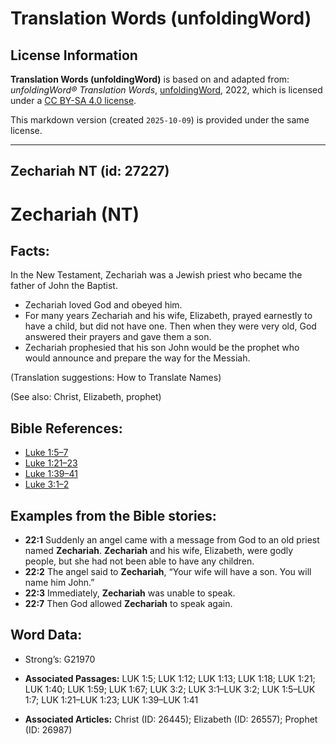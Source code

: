 # Translation Words (unfoldingWord)

## License Information

**Translation Words (unfoldingWord)** is based on and adapted from: _unfoldingWord® Translation Words_, [unfoldingWord](https://unfoldingword.org/utw), 2022, which is licensed under a [CC BY-SA 4.0 license](https://creativecommons.org/licenses/by-sa/4.0/legalcode.en).

This markdown version (created `2025-10-09`) is provided under the same license.



--------------------------------

## Zechariah NT (id: 27227)

Zechariah (NT)
==============

Facts:
------

In the New Testament, Zechariah was a Jewish priest who became the father of John the Baptist.

* Zechariah loved God and obeyed him.
* For many years Zechariah and his wife, Elizabeth, prayed earnestly to have a child, but did not have one. Then when they were very old, God answered their prayers and gave them a son.
* Zechariah prophesied that his son John would be the prophet who would announce and prepare the way for the Messiah.

(Translation suggestions: How to Translate Names)

(See also: Christ, Elizabeth, prophet)

Bible References:
-----------------

* [Luke 1:5–7](https://ref.ly/Luke1:5-Luke1:7)
* [Luke 1:21–23](https://ref.ly/Luke1:21-Luke1:23)
* [Luke 1:39–41](https://ref.ly/Luke1:39-Luke1:41)
* [Luke 3:1–2](https://ref.ly/Luke3:1-Luke3:2)

Examples from the Bible stories:
--------------------------------

* **22:1** Suddenly an angel came with a message from God to an old priest named **Zechariah**. **Zechariah** and his wife, Elizabeth, were godly people, but she had not been able to have any children.
* **22:2** The angel said to **Zechariah**, “Your wife will have a son. You will name him John.”
* **22:3** Immediately, **Zechariah** was unable to speak.
* **22:7** Then God allowed **Zechariah** to speak again.

Word Data:
----------

* Strong’s: G21970

* **Associated Passages:** LUK 1:5; LUK 1:12; LUK 1:13; LUK 1:18; LUK 1:21; LUK 1:40; LUK 1:59; LUK 1:67; LUK 3:2; LUK 3:1–LUK 3:2; LUK 1:5–LUK 1:7; LUK 1:21–LUK 1:23; LUK 1:39–LUK 1:41
* **Associated Articles:** Christ (ID: 26445); Elizabeth (ID: 26557); Prophet (ID: 26987)


